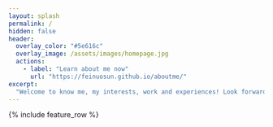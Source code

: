 ```yaml
---
layout: splash
permalink: /
hidden: false
header:
  overlay_color: "#5e616c"
  overlay_image: /assets/images/homepage.jpg
  actions:
    - label: "Learn about me now"
      url: "https://feinuosun.github.io/aboutme/"
excerpt: 
  "Welcome to know me, my interests, work and experiences! Look forward to be connected. (I am thinking of adding an instruction video here but haven't done with it yet:smile:)."
---
```


{% include feature_row %}
